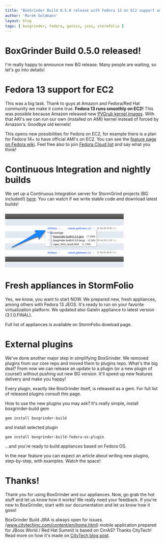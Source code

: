 ```yaml
---
title: "BoxGrinder Build 0.5.0 release with Fedora 13 on EC2 support and StormFolio update"
author: 'Marek Goldmann'
layout: blog
tags: [ boxgrinder, fedora, gatein, jeos, stormfolio ]
---
```


# BoxGrinder Build 0.5.0 released!

I'm really happy to announce new BG release. Many people are waiting, so let's go into details!

# Fedora 13 support for EC2

This was a big task. Thank to guys at Amazon and Fedora/Red Hat community we make it come true. **Fedora 13 runs smoothly on EC2!** This was possible because Amazon released new [PVGrub kernel images](http://thecloudmarket.com/search?search_term=pv_grub). With that AKI's we can run our own (installed on AMI) kernel instead of forced by Amazon's. Goodbye old kernels!

This opens new possibilities for Fedora on EC2, for example there is a plan for Fedora 14+ to have official AMI's on EC2. You can see the [feature page on Fedora wiki](http://fedoraproject.org/wiki/Features/EC2). Feel free also to join [Fedora Cloud list](https://admin.fedoraproject.org/mailman/listinfo/cloud) and say what you think!

# Continuous Integration and nightly builds

We set up a Continuous Integration server for StormGrind projects (BG included!) [here](http://ci.boxgrinder.org/guestLogin.html?guest=1). You can watch if we write stable code and download latest builds!

![Artifact downloads](/images/screenshots/ci_artifact_downloads.png)

# Fresh appliances in StormFolio

Yes, we know, you want to start NOW. We prepared new, fresh appliances, among others with Fedora 13 JEOS. It's ready to run on your favorite virtualization platform. We updated also GateIn appliance to latest version (3.1.0.FINAL).

Full list of appliances is available on StormFolio dowload page.

# External plugins

We've done another major step in simplifying BoxGrinder. We removed plugins from our core repo and moved them to plugins repo. What's the big deal? From now we can release an update to a plugin (or a new plugin of course!) without pushing out new BG version. It'll speed up new features delivery and make you happy!

Every plugin, exactly like BoxGrinder itself, is released as a gem. For full list of released plugins consult this page.

How to use the new plugins you may ask? It's really simple, install boxgrinder-build gem

    gem install boxgrinder-build

and install selected plugin

    gem install boxgrinder-build-fedora-os-plugin

…and you're ready to build appliances based on Fedora OS.

In the near feature you can expect an article about writing new plugins, step-by-step, with examples. Watch the space!

# Thanks!

Thank you for using BoxGrinder and our appliances. Now, go grab the hot stuff and let us know how it works! We really need your feedback. If you're new to BoxGrinder, start with our documentation and let us know how it goes!

BoxGrinder Build JIRA is always open for issues.
/www.citytechinc.com/content/en/home.html) mobile application prepared for JBoss World / Red Hat Summit is based on CirrAS? Thanks CityTech! Read more on how it's made on [    CityTech blog post](http://blogs.citytechinc.com/jeffbrown/?p=42).